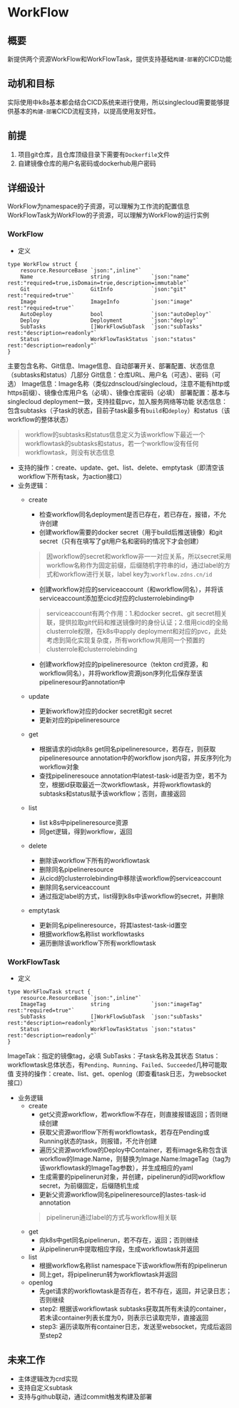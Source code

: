 # WorkFlow
## 概要
新提供两个资源WorkFlow和WorkFlowTask，提供支持基础`构建-部署`的CICD功能

## 动机和目标
实际使用中k8s基本都会结合CICD系统来进行使用，所以singlecloud需要能够提供基本的`构建-部署`CICD流程支持，以提高使用友好性。

## 前提
1. 项目git仓库，且仓库顶级目录下需要有`Dockerfile`文件
2. 自建镜像仓库的用户名密码或dockerhub用户密码

## 详细设计
WorkFlow为namespace的子资源，可以理解为工作流的配置信息
WorkFlowTask为WorkFlow的子资源，可以理解为WorkFlow的运行实例
### WorkFlow
* 定义
```
type WorkFlow struct {
	resource.ResourceBase `json:",inline"`
	Name                  string             `json:"name" rest:"required=true,isDomain=true,description=immutable"`
	Git                   GitInfo            `json:"git" rest:"required=true"`
	Image                 ImageInfo          `json:"image" rest:"required=true"`
	AutoDeploy            bool               `json:"autoDeploy"`
	Deploy                Deployment         `json:"deploy"`
	SubTasks              []WorkFlowSubTask  `json:"subTasks" rest:"description=readonly"`
	Status                WorkFlowTaskStatus `json:"status" rest:"description=readonly"`
}
```
主要包含名称、Git信息、Image信息、自动部署开关、部署配置、状态信息（subtasks和status）几部分
Git信息：仓库URL、用户名（可选）、密码（可选）
Image信息：Image名称（类似zdnscloud/singlecloud，注意不能有http或https前缀）、镜像仓库用户名（必填）、镜像仓库密码（必填）
部署配置：基本与singlecloud deployment一致，支持挂载pvc，加入服务网络等功能
状态信息：包含subtasks（子task的状态，目前子task最多有`build`和`deploy`）和status（该workflow的整体状态）
>workflow的subtasks和status信息定义为该workflow下最近一个workflowtask的subtasks和status，若一个workflow没有任何workflowtask，则没有状态信息
* 支持的操作：create、update、get、list、delete、emptytask（即清空该workflow下所有task，为action接口）
* 业务逻辑：
    * create
        * 检查workflow同名deployment是否已存在，若已存在，报错，不允许创建
        * 创建workflow需要的docker secret（用于build后推送镜像）和git secret（只有在填写了git用户名和密码的情况下才会创建）
        > 因workflow的secret和workflow非一一对应关系，所以secret采用workflow名称作为固定前缀，后缀随机字符串的id，通过label的方式和workflow进行关联，label key为:`workflow.zdns.cn/id`
        * 创建workflow对应的serviceaccount（和workflow同名），并将该serviceaccount添加至cicd对应的clusterrolebinding中
        > serviceaccount有两个作用：1.和docker secret、git secret相关联，提供拉取git代码和推送镜像时的身份认证；2.借用cicd的全局clusterrole权限，在k8s中apply deployment和对应的pvc，此处考虑到简化实现复杂度，所有workflow共用同一个预置的clusterrole和clusterrolebinding
        * 创建workflow对应的pipelineresource（tekton crd资源，和workflow同名），并将workflow资源json序列化后保存至该pipelineresour的annotation中
    * update
        * 更新workflow对应的docker secret和git secret
        * 更新对应的pipelineresource
    * get
        * 根据请求的id向k8s get同名pipelineresource，若存在，则获取pipelineresource annotation中的workflow json内容，并反序列化为workflow对象
        * 查找pipelineresouce annotation中latest-task-id是否为空，若不为空，根据id获取最近一次workflowtask，并将workflowtask的subtasks和status赋予该workflow；否则，直接返回
    * list
        * list k8s中pipelineresource资源
        * 同get逻辑，得到workflow，返回
    * delete
        * 删除该workflow下所有的workflowtask
        * 删除同名pipelineresource
        * 从cicd的clusterrolebinding中移除该workflow的serviceaccount
        * 删除同名serviceaccount
        * 通过指定label的方式，list得到k8s中该workflow的secret，并删除
        
    * emptytask
        * 更新同名pipelineresource，将其lastest-task-id置空
        * 根据workflow名称list workflowtasks
        * 遍历删除该workflow下所有workflowtask
### WorkFlowTask
* 定义
```
type WorkFlowTask struct {
	resource.ResourceBase `json:",inline"`
	ImageTag              string             `json:"imageTag" rest:"required=true"`
	SubTasks              []WorkFlowSubTask  `json:"subTasks" rest:"description=readonly"`
	Status                WorkFlowTaskStatus `json:"status" rest:"description=readonly"`
}
```
ImageTak：指定的镜像tag，必填
SubTasks：子task名称及其状态
Status：workflowtask总体状态，有`Pending`、`Running`、`Failed`、`Succeeded`几种可能取值
支持的操作：create、list、get、openlog（即查看task日志，为websocket接口）
* 业务逻辑
    * create
        * get父资源workflow，若workflow不存在，则直接报错返回；否则继续创建
        * 获取父资源worlflow下所有workflowtask，若存在Pending或Running状态的task，则报错，不允许创建
        * 遍历父资源workflow的Deploy中Container，若有image名称包含该workflow的Image.Name，则替换为Image.Name:ImageTag（tag为该workflowtask的ImageTag参数），并生成相应的yaml
        * 生成需要的pipelinerun对象，并创建，pipelinerun的id同workflow secret，为前缀固定，后缀随机生成
        * 更新父资源workflow同名pipelineresource的lastes-task-id annotation
        > pipelinerun通过label的方式与workflow相关联
    * get
        * 向k8s中get同名pipelinerun，若不存在，返回；否则继续
        * 从pipelinerun中提取相应字段，生成workflowtask并返回
    * list
        * 根据workflow名称list namespace下该workflow所有的pipelinerun
        * 同上get，将pipelinerun转为workflowtask并返回
    * openlog
        * 先get请求的workflowtask是否存在，若不存在，返回，并记录日志；否则继续
        * step2: 根据该workflowtask subtasks获取其所有未读的container，若未读container列表长度为0，则表示已读取完毕，直接返回
        * step3: 遍历读取所有container日志，发送至websocket，完成后返回至step2

## 未来工作
* 主体逻辑改为crd实现
* 支持自定义subtask
* 支持与github联动，通过commit触发构建及部署